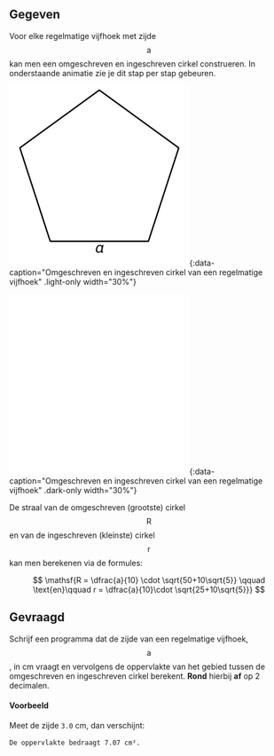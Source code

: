 ## Gegeven
Voor elke regelmatige vijfhoek met zijde $$\mathsf{a}$$ kan men een omgeschreven en ingeschreven cirkel construeren. In onderstaande animatie zie je dit stap per stap gebeuren.

![Omgeschreven en ingeschreven cirkel van een regelmatige vijfhoek](media/image.png "Omgeschreven en ingeschreven cirkel van een regelmatige vijfhoek."){:data-caption="Omgeschreven en ingeschreven cirkel van een regelmatige vijfhoek" .light-only width="30%"}

![Omgeschreven en ingeschreven cirkel van een regelmatige vijfhoek](media/image-dark.png "Omgeschreven en ingeschreven cirkel van een regelmatige vijfhoek."){:data-caption="Omgeschreven en ingeschreven cirkel van een regelmatige vijfhoek" .dark-only width="30%"}

De straal van de omgeschreven (grootste) cirkel $$\mathsf{R}$$ en van de ingeschreven (kleinste) cirkel $$\mathsf{r}$$ kan men berekenen via de formules:

$$
 \mathsf{R = \dfrac{a}{10} \cdot \sqrt{50+10\sqrt{5}} \qquad \text{en}\qquad r = \dfrac{a}{10}\cdot \sqrt{25+10\sqrt{5}}}
$$

## Gevraagd
Schrijf een programma dat de zijde van een regelmatige vijfhoek, $$\mathsf{a}$$, in cm vraagt en vervolgens de oppervlakte van het gebied tussen de omgeschreven en ingeschreven cirkel berekent. **Rond** hierbij **af** op 2 decimalen.

#### Voorbeeld
Meet de zijde `3.0` cm, dan verschijnt:
```
De oppervlakte bedraagt 7.07 cm².
```
